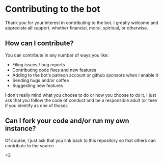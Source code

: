 # Contributing to the bot

Thank you for your interest in contributing to the bot. I greatly welcome and appreciate all support, whether financial, moral, spiritual, or otherwise.

## How can I contribute?

You can contribute in any number of ways you like:
* Filing issues / bug reports
* Contributing code fixes and new features
* Adding to the bot's patreon account or github sponsors when I enable it
* Sending hugs and/or coffee
* Suggesting new features

I don't really mind what you choose to do or how you choose to do it, I just ask that you follow the code of conduct and be a responsible adult (or teen if you identify as one of those).

## Can I fork your code and/or run my own instance?

Of course, I just ask that you link back to this repository so that others can contribute to the source. 

<3
